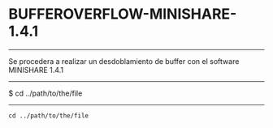 # BUFFEROVERFLOW-MINISHARE-1.4.1
***
Se procedera a realizar un desdoblamiento de buffer con el software MINISHARE 1.4.1
***
$ cd ../path/to/the/file
***
```  
cd ../path/to/the/file

